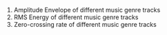 1. Amplitude Envelope of different music genre tracks
2. RMS Energy of different music genre tracks
3. Zero-crossing rate of different music genre tracks

